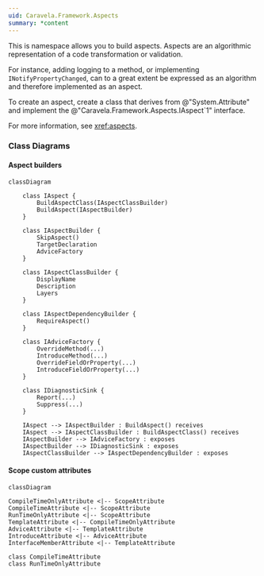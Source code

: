```yaml
---
uid: Caravela.Framework.Aspects
summary: *content
---
```


This is namespace allows you to build aspects. Aspects are an algorithmic representation of a code transformation or validation.

For instance, adding logging to a method, or implementing `INotifyPropertyChanged`, can to a great extent be expressed as
an algorithm and therefore implemented as an aspect.

To create an aspect, create a class that derives from @"System.Attribute" and implement the 
@"Caravela.Framework.Aspects.IAspect`1" interface.

For more information, see <xref:aspects>.

### Class Diagrams

#### Aspect builders

```mermaid
classDiagram
    
    class IAspect {
        BuildAspectClass(IAspectClassBuilder)
        BuildAspect(IAspectBuilder)
    }

    class IAspectBuilder {
        SkipAspect()
        TargetDeclaration
        AdviceFactory
    }

    class IAspectClassBuilder {
        DisplayName
        Description
        Layers
    }

    class IAspectDependencyBuilder {
        RequireAspect()
    }

    class IAdviceFactory {
        OverrideMethod(...)
        IntroduceMethod(...)
        OverrideFieldOrProperty(...)
        IntroduceFieldOrProperty(...)
    }

    class IDiagnosticSink {
        Report(...)
        Suppress(...)
    }

    IAspect --> IAspectBuilder : BuildAspect() receives
    IAspect --> IAspectClassBuilder : BuildAspectClass() receives
    IAspectBuilder --> IAdviceFactory : exposes
    IAspectBuilder --> IDiagnosticSink : exposes
    IAspectClassBuilder --> IAspectDependencyBuilder : exposes

```

#### Scope custom attributes

```mermaid
classDiagram

CompileTimeOnlyAttribute <|-- ScopeAttribute
CompileTimeAttribute <|-- ScopeAttribute
RunTimeOnlyAttribute <|-- ScopeAttribute
TemplateAttribute <|-- CompileTimeOnlyAttribute
AdviceAttribute <|-- TemplateAttribute
IntroduceAttribute <|-- AdviceAttribute
InterfaceMemberAttribute <|-- TemplateAttribute

class CompileTimeAttribute
class RunTimeOnlyAttribute

```